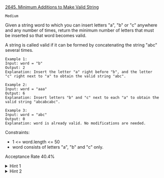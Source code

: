 [2645. Minimum Additions to Make Valid String](https://leetcode.com/problems/minimum-additions-to-make-valid-string/description/)

`Medium`

Given a string word to which you can insert letters "a", "b" or "c" anywhere and any number of times, return the minimum number of letters that must be inserted so that word becomes valid.

A string is called valid if it can be formed by concatenating the string "abc" several times.

```
Example 1:
Input: word = "b"
Output: 2
Explanation: Insert the letter "a" right before "b", and the letter "c" right next to "a" to obtain the valid string "abc".

Example 2:
Input: word = "aaa"
Output: 6
Explanation: Insert letters "b" and "c" next to each "a" to obtain the valid string "abcabcabc".

Example 3:
Input: word = "abc"
Output: 0
Explanation: word is already valid. No modifications are needed. 
```

Constraints:

- 1 <= word.length <= 50
- word consists of letters "a", "b" and "c" only. 

Acceptance Rate
40.4%

<details>
<summary>Hint 1</summary>

Maintain a pointer on word and another pointer on string “abc”.

</details>

<details>
<summary>Hint 2</summary>

If the two characters that are being pointed to differ, Increment the answer and the pointer to the string “abc” by one.

</details>
